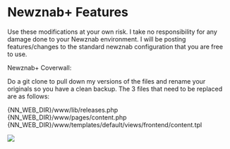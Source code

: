 Newznab+ Features
==
Use these modifications at your own risk. I take no responsibility for any damage done to your Newznab environment. I will be posting features/changes to the standard newznab configuration that you are free to use.

Newznab+ Coverwall:

Do a git clone to pull down my versions of the files and rename your originals so you have a clean backup. The 3 files that need to be replaced are as follows:

{NN_WEB_DIR}/www/lib/releases.php<br>
{NN_WEB_DIR}/www/pages/content.php<br>
{NN_WEB_DIR}/www/templates/default/views/frontend/content.tpl

<img src="http://i.imgur.com/z64F40P.png"/>
